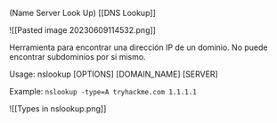 (Name Server Look Up)
[[DNS Lookup]]

![[Pasted image 20230609114532.png]]

Herramienta para encontrar una dirección IP de un dominio. No puede encontrar subdominios por si mismo.

Usage:
	nslookup \[OPTIONS\] \[DOMAIN_NAME\] \[SERVER\]

Example:
	`nslookup -type=A tryhackme.com 1.1.1.1`

![[Types in nslookup.png]]